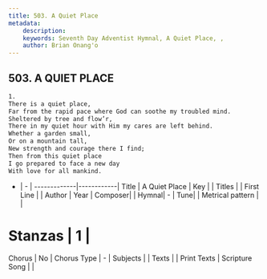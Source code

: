 ```yaml
---
title: 503. A Quiet Place
metadata:
    description: 
    keywords: Seventh Day Adventist Hymnal, A Quiet Place, , 
    author: Brian Onang'o
---
```



## 503. A QUIET PLACE

```txt
1.
There is a quiet place,
Far from the rapid pace where God can soothe my troubled mind.
Sheltered by tree and flow’r,
There in my quiet hour with Him my cares are left behind.
Whether a garden small,
Or on a mountain tall,
New strength and courage there I find;
Then from this quiet place
I go prepared to face a new day
With love for all mankind.
```

- |   -  |
-------------|------------|
Title | A Quiet Place |
Key |  |
Titles |  |
First Line |  |
Author | 
Year | 
Composer|  |
Hymnal|  - |
Tune|  |
Metrical pattern | |
# Stanzas | 1 |
Chorus | No |
Chorus Type | - |
Subjects |  |
Texts |  |
Print Texts | 
Scripture Song |  |
  
